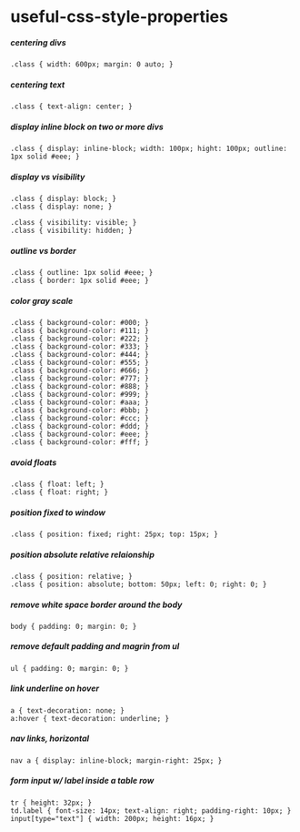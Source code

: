 # useful-css-style-properties


##### centering divs
```
.class { width: 600px; margin: 0 auto; }
```

##### centering text
```
.class { text-align: center; }
```

##### display inline block on two or more divs
```
.class { display: inline-block; width: 100px; hight: 100px; outline: 1px solid #eee; }
```

##### display vs visibility
```
.class { display: block; }
.class { display: none; }

.class { visibility: visible; }
.class { visibility: hidden; }
```

##### outline vs border
```
.class { outline: 1px solid #eee; }
.class { border: 1px solid #eee; }
```

##### color gray scale
```
.class { background-color: #000; }
.class { background-color: #111; }
.class { background-color: #222; }
.class { background-color: #333; }
.class { background-color: #444; }
.class { background-color: #555; }
.class { background-color: #666; }
.class { background-color: #777; }
.class { background-color: #888; }
.class { background-color: #999; }
.class { background-color: #aaa; }
.class { background-color: #bbb; }
.class { background-color: #ccc; }
.class { background-color: #ddd; }
.class { background-color: #eee; }
.class { background-color: #fff; }
```

##### avoid floats
```
.class { float: left; }
.class { float: right; }
```

##### position fixed to window
```
.class { position: fixed; right: 25px; top: 15px; }
```

##### position absolute relative relaionship
```
.class { position: relative; }
.class { position: absolute; bottom: 50px; left: 0; right: 0; }
```

##### remove white space border around the body
```
body { padding: 0; margin: 0; }
```

##### remove default padding and magrin from ul
```
ul { padding: 0; margin: 0; }
```

##### link underline on hover
```
a { text-decoration: none; }
a:hover { text-decoration: underline; }
```

##### nav links, horizontal
```
nav a { display: inline-block; margin-right: 25px; }
```

##### form input w/ label inside a table row
```
tr { height: 32px; }
td.label { font-size: 14px; text-align: right; padding-right: 10px; }
input[type="text"] { width: 200px; height: 16px; }
```
